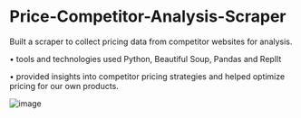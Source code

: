 # Price-Competitor-Analysis-Scraper
Built a scraper to collect pricing data from competitor websites for analysis.


•	tools and technologies used Python, Beautiful Soup, Pandas and ReplIt

•	provided insights into competitor pricing strategies and helped optimize pricing for our own products.

![image](https://user-images.githubusercontent.com/68995151/223052519-ee1b6911-44e0-4d7f-b413-3c8f5bb8aa0f.png)

